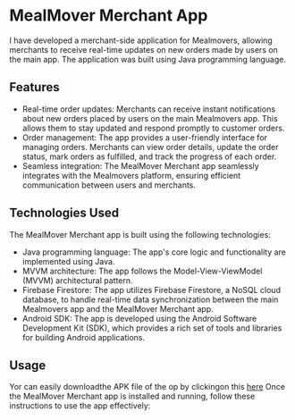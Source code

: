 # MealMover Merchant App

I have developed a merchant-side application for Mealmovers, allowing merchants to receive real-time updates on new orders made by users on the main app. The application was built using Java programming language.

## Features

- Real-time order updates: Merchants can receive instant notifications about new orders placed by users on the main Mealmovers app. This allows them to stay updated and respond promptly to customer orders.
- Order management: The app provides a user-friendly interface for managing orders. Merchants can view order details, update the order status, mark orders as fulfilled, and track the progress of each order.
- Seamless integration: The MealMover Merchant app seamlessly integrates with the Mealmovers platform, ensuring efficient communication between users and merchants.

## Technologies Used

The MealMover Merchant app is built using the following technologies:

- Java programming language: The app's core logic and functionality are implemented using Java.
- MVVM architecture: The app follows the Model-View-ViewModel (MVVM) architectural pattern.
- Firebase Firestore: The app utilizes Firebase Firestore, a NoSQL cloud database, to handle real-time data synchronization between the main Mealmovers app and the MealMover Merchant app.
- Android SDK: The app is developed using the Android Software Development Kit (SDK), which provides a rich set of tools and libraries for building Android applications.


## Usage

Yor can easily downloadthe APK file of the op by clickingon this [here](https://drive.google.com/file/d/1mrdS0GgXLzRcxDOG37z0kWrDlCo4nOc1/view?usp=share_link) 
Once the MealMover Merchant app is installed and running, follow these instructions to use the app effectively:

